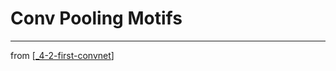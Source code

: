 # Conv Pooling Motifs

---
from [[_4-2-first-convnet]]

[//begin]: # "Autogenerated link references for markdown compatibility"
[_4-2-first-convnet]: _4-2-first-convnet.md "First ConvNet"
[//end]: # "Autogenerated link references"